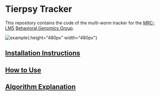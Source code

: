 # Tierpsy Tracker
This repository contains the code of the multi-worm tracker for the [MRC-LMS](http://lms.mrc.ac.uk/) [Behavioral Genomics Group](http://behave.csc.mrc.ac.uk/). 

[comment]: <> (<img src="https://cloud.githubusercontent.com/assets/8364368/26658216/8d5599b2-4660-11e7-911b-c390330a15ee.gif" width=480>)


![example](https://cloud.githubusercontent.com/assets/8364368/26658216/8d5599b2-4660-11e7-911b-c390330a15ee.gif){:height="480px" width="480px"}



## [Installation Instructions](docs/INSTALLATION.md)
## [How to Use](docs/HOWTO.md)
## [Algorithm Explanation](docs/EXPLANATION.md)
